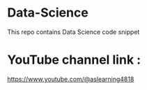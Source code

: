 # Data-Science
This repo contains Data Science code snippet

# YouTube channel link : 
https://www.youtube.com/@aslearning4818
